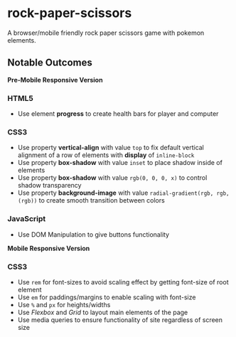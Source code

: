 # rock-paper-scissors
A browser/mobile friendly rock paper scissors game with pokemon elements.

## Notable Outcomes 
**Pre-Mobile Responsive Version**
### HTML5
* Use element **progress** to create health bars for player and computer

### CSS3
* Use property **vertical-align** with value `top` to fix default vertical alignment of a row of elements with **display** of `inline-block`
* Use property **box-shadow** with value `inset` to place shadow inside of elements
* Use property **box-shadow** with value `rgb(0, 0, 0, x)` to control shadow transparency
* Use property **background-image** with value `radial-gradient(rgb, rgb, (rgb))` to create smooth transition between colors

### JavaScript
* Use DOM Manipulation to give buttons functionality

**Mobile Responsive Version**
### CSS3
* Use `rem` for font-sizes to avoid scaling effect by getting font-size of root element
* Use `em` for paddings/margins to enable scaling with font-size
* Use `%` and `px` for heights/widths
* Use *Flexbox* and *Grid* to layout main elements of the page
* Use media queries to ensure functionality of site regardless of screen size
